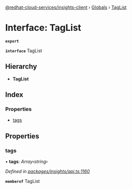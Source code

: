 [@redhat-cloud-services/insights-client](../README.md) › [Globals](../globals.md) › [TagList](taglist.md)

# Interface: TagList

**`export`** 

**`interface`** TagList

## Hierarchy

* **TagList**

## Index

### Properties

* [tags](taglist.md#tags)

## Properties

###  tags

• **tags**: *Array‹string›*

*Defined in [packages/insights/api.ts:1160](https://github.com/RedHatInsights/javascript-clients/blob/master/packages/insights/api.ts#L1160)*

**`memberof`** TagList

